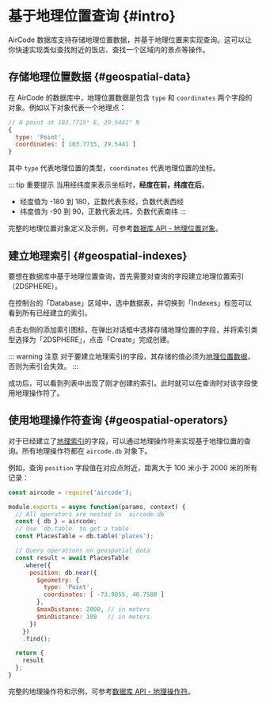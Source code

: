 # 基于地理位置查询 {#intro}

AirCode 数据库支持存储地理位置数据，并基于地理位置来实现查询。这可以让你快速实现类似查找附近的饭店、查找一个区域内的景点等操作。

## 存储地理位置数据 {#geospatial-data}

在 AirCode 的数据库中，地理位置数据是包含 `type` 和 `coordinates` 两个字段的对象。例如以下对象代表一个地理点：

```js
// A point at 103.7715° E, 29.5441° N
{
  type: 'Point',
  coordinates: [ 103.7715, 29.5441 ]
}
```

其中 `type` 代表地理位置的类型，`coordinates` 代表地理位置的坐标。

::: tip 重要提示
当用经纬度来表示坐标时，__经度在前，纬度在后__。
- 经度值为 -180 到 180，正数代表东经，负数代表西经
- 纬度值为 -90 到 90，正数代表北纬，负数代表南纬
:::

完整的地理位置对象定义及示例，可参考[数据库 API - 地理位置对象](/reference/server/database-api.html#geospatial-objects)。

## 建立地理索引 {#geospatial-indexes}

要想在数据库中基于地理位置查询，首先需要对查询的字段建立地理位置索引（2DSPHERE）。

在控制台的「Database」区域中，选中数据表，并切换到「Indexes」标签可以看到所有已经建立的索引。

点击右侧的添加索引图标，在弹出对话框中选择存储地理位置的字段，并将索引类型选择为「2DSPHERE」，点击「Create」完成创建。

::: warning 注意
对于要建立地理索引的字段，其存储的值必须为[地理位置数据](#geospatial-data)，否则为索引会失效。
:::

成功后，可以看到列表中出现了刚才创建的索引。此时就可以在查询时对该字段使用地理操作符了。

## 使用地理操作符查询 {#geospatial-operators}

对于已经建立了[地理索引](#geospatial-indexes)的字段，可以通过地理操作符来实现基于地理位置的查询。所有地理操作符都在 `aircode.db` 对象下。

例如，查询 `position` 字段值在对应点附近，距离大于 100 米小于 2000 米的所有记录：

```js
const aircode = require('aircode');

module.exports = async function(params, context) {
  // All operators are nested in `aircode.db`
  const { db } = aircode;
  // Use `db.table` to get a table
  const PlacesTable = db.table('places');

  // Query operations on geospatial data
  const result = await PlacesTable
    .where({
      position: db.near({
        $geometry: {
          type: 'Point',
          coordinates: [ -73.9855, 40.7580 ]
        },
        $maxDistance: 2000, // in meters
        $minDistance: 100   // in meters
      })
    })
    .find();

  return {
    result
  };
}
```

完整的地理操作符和示例，可参考[数据库 API - 地理操作符](/reference/server/database-api.html#geospatial-operators)。
